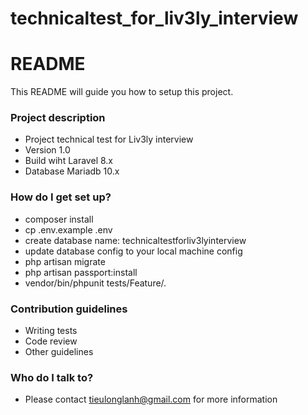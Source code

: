 # technicaltest_for_liv3ly_interview
# README #

This README will guide you how to setup this project.

### Project description ###

* Project technical test for Liv3ly interview
* Version 1.0
* Build wiht Laravel 8.x
* Database Mariadb 10.x

### How do I get set up? ###

* composer install
* cp .env.example .env
* create database name: technicaltestforliv3lyinterview
* update database config to your local machine config
* php artisan migrate
* php artisan passport:install
* vendor/bin/phpunit tests/Feature/.


### Contribution guidelines ###

* Writing tests
* Code review
* Other guidelines

### Who do I talk to? ###

* Please contact tieulonglanh@gmail.com for more information
